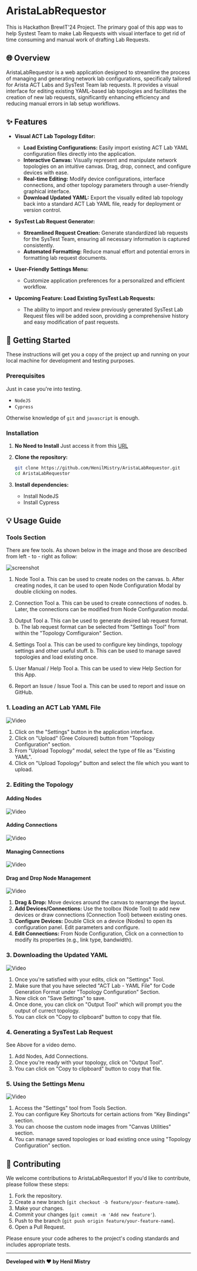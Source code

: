 # AristaLabRequestor 
This is Hackathon BrewIT'24 Project. The primary goal of this app was to help Systest Team to make Lab Requests with visual interface to get rid of time consuming and manual work of drafting Lab Requests.

## 🌐 Overview

AristaLabRequestor is a web application designed to streamline the process of managing and generating network lab configurations, specifically tailored for Arista ACT Labs and SysTest Team lab requests. It provides a visual interface for editing existing YAML-based lab topologies and facilitates the creation of new lab requests, significantly enhancing efficiency and reducing manual errors in lab setup workflows.

## ✨ Features

* **Visual ACT Lab Topology Editor:**
    * **Load Existing Configurations:** Easily import existing ACT Lab YAML configuration files directly into the application.
    * **Interactive Canvas:** Visually represent and manipulate network topologies on an intuitive canvas. Drag, drop, connect, and configure devices with ease.
    * **Real-time Editing:** Modify device configurations, interface connections, and other topology parameters through a user-friendly graphical interface.
    * **Download Updated YAML:** Export the visually edited lab topology back into a standard ACT Lab YAML file, ready for deployment or version control.

* **SysTest Lab Request Generator:**
    * **Streamlined Request Creation:** Generate standardized lab requests for the SysTest Team, ensuring all necessary information is captured consistently.
    * **Automated Formatting:** Reduce manual effort and potential errors in formatting lab request documents.

* **User-Friendly Settings Menu:**
    * Customize application preferences for a personalized and efficient workflow.

* **Upcoming Feature: Load Existing SysTest Lab Requests:**
    * The ability to import and review previously generated SysTest Lab Request files will be added soon, providing a comprehensive history and easy modification of past requests.

## 🚀 Getting Started

These instructions will get you a copy of the project up and running on your local machine for development and testing purposes.

### Prerequisites

Just in case you're into testing.
* `NodeJS`
* `Cypress`

Otherwise knowledge of `git` and `javascript` is enough.

### Installation

1. **No Need to Install**
    Just access it from this [URL](https://henilmistry.github.io/AristaLabRequestor/)

2.  **Clone the repository:**
    ```bash
    git clone https://github.com/HenilMistry/AristaLabRequestor.git
    cd AristaLabRequestor
    ```

3.  **Install dependencies:**
    * Install NodeJS
    * Install Cypress 

## 💡 Usage Guide

### Tools Section
There are few tools. As shown below in the image and those are described from left - to - right as follow:

![screenshot](./docs/screenshot/tools.png)

1. Node Tool
    a. This can be used to create nodes on the canvas.
    b. After creating nodes, it can be used to open Node Configuration Modal by double clicking on nodes.

2. Connection Tool
    a. This can be used to create connections of nodes.
    b. Later, the connections can be modified from Node Configuration modal.

3. Output Tool
    a. This can be used to generate desired lab request format.
    b. The lab request format can be selected from "Settings Tool" from within the "Topology Comfiguraion" Section.

4. Settings Tool
    a. This can be used to configure key bindings, topology settings and other useful stuff.
    b. This can be used to manage saved topologies and load existing once.

5. User Manual / Help Tool
    a. This can be used to view Help Section for this App.

6. Report an Issue / Issue Tool
    a. This can be used to report and issue on GitHub.

### 1. Loading an ACT Lab YAML File

![Video](./docs/gifs/LoadYaml-gif.gif)

1.  Click on the "Settings" button in the application interface.
2.  Click on "Upload" (Gree Coloured) button from "Topology Configuration" section.
3.  From "Upload Topology" modal, select the type of file as "Existing YAML".
4. Click on "Upload Topology" button and select the file which you want to upload.

### 2. Editing the Topology

#### Adding Nodes
![Video](./docs/gifs/al-creating-node.gif)

#### Adding Connections
![Video](./docs/gifs/al-creating-connection.gif)

#### Managing Connections
![Video](./docs/gifs/al-managing-connection.gif)

#### Drag and Drop Node Management
![Video](./docs/gifs/al-managing-nodes.gif)



1.  **Drag & Drop:** Move devices around the canvas to rearrange the layout.
2.  **Add Devices/Connections:** Use the toolbox (Node Tool) to add new devices or draw connections (Connection Tool) between existing ones.
3.  **Configure Devices:** Double Click on a device (Nodes) to open its configuration panel. Edit parameters and configure.
4.  **Edit Connections:** From Node Configuration, Click on a connection to modify its properties (e.g., link type, bandwidth).

### 3. Downloading the Updated YAML

![Video](./docs/gifs/al-download-topology.gif)

1.  Once you're satisfied with your edits, click on "Settings" Tool.
2.  Make sure that you have selected "ACT Lab - YAML File" for Code Generation Format under "Topology Configuration" Section.
3. Now click on "Save Settings" to save.
4. Once done, you can click on "Output Tool" which will prompt you the output of currect topology.
5. You can click on "Copy to clipboard" button to copy that file.

### 4. Generating a SysTest Lab Request

See Above for a video demo.

1.  Add Nodes, Add Connections.
2.  Once you're ready with your topology, click on "Output Tool".
3.  You can click on "Copy to clipboard" button to copy that file.

### 5. Using the Settings Menu

![Video](./docs/gifs/al-exploring-settings.gif)

1.  Access the "Settings" tool from Tools Section.
2.  You can configure Key Shortcuts for certain actions from "Key Bindings" section.
3. You can choose the custom node images from "Canvas Utilities" section.
4. You can manage saved topologies or load existing once using "Topology Configuration" section.

## 🤝 Contributing

We welcome contributions to AristaLabRequestor! If you'd like to contribute, please follow these steps:

1.  Fork the repository.
2.  Create a new branch (`git checkout -b feature/your-feature-name`).
3.  Make your changes.
4.  Commit your changes (`git commit -m 'Add new feature'`).
5.  Push to the branch (`git push origin feature/your-feature-name`).
6.  Open a Pull Request.

Please ensure your code adheres to the project's coding standards and includes appropriate tests.

---

**Developed with ❤️ by Henil Mistry**
